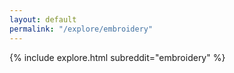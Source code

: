```yaml
---
layout: default
permalink: "/explore/embroidery"
---
```


<link rel="stylesheet" type="text/css" href="/static/css/explore.css">
{% include explore.html subreddit="embroidery" %}
